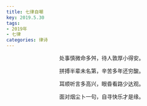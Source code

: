```yaml
---
title: 七律自嘲
key: 2019.5.30
tags: 
- 2019年 
- 七律
categories: 律诗
---
```


<p align="center">处事慎微命多舛，待人敦厚小得安。
</p>
<p align="center">拼搏半辈未名第，辛苦多年还穷酸。
</p>
<p align="center">耳顺听言多高兴，眼昏看路少达观。
</p>
<p align="center">面对烟尘卜一句，自寻快乐才是缘。
</p>
